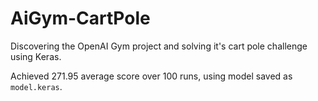 # AiGym-CartPole
Discovering the OpenAI Gym project and solving it's cart pole challenge using Keras.

Achieved 271.95 average score over 100 runs, using model saved as `model.keras`.
